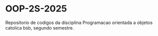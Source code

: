 # OOP-2S-2025
Repositorio de codigos da disciplina Programacao orientada a objetos catolica bsb, segundo semestre.
